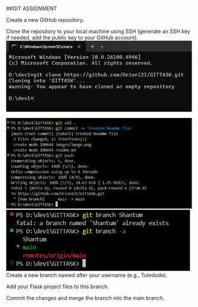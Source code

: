 ##GIT ASSIGNMENT

Create a new GitHub repository.

Clone the repository to your local machine using SSH (generate an SSH key if needed, add the public key to your GitHub account).
![alt text](images/1.png)

![alt text](images/2.png)
![alt text](images/3.png)
Create a new branch named after your username (e.g., Tutedude).

Add your Flask project files to this branch.

Commit the changes and merge the branch into the main branch.

